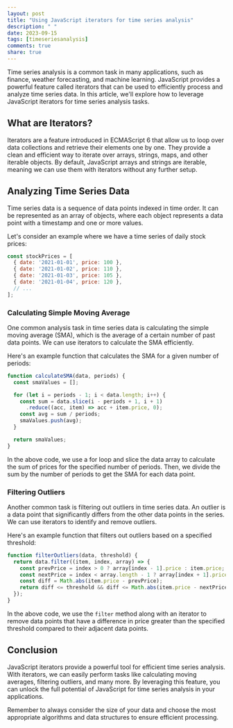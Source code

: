 ```yaml
---
layout: post
title: "Using JavaScript iterators for time series analysis"
description: " "
date: 2023-09-15
tags: [timeseriesanalysis]
comments: true
share: true
---
```


<!-- #javascript #timeseriesanalysis -->

Time series analysis is a common task in many applications, such as finance, weather forecasting, and machine learning. JavaScript provides a powerful feature called iterators that can be used to efficiently process and analyze time series data. In this article, we'll explore how to leverage JavaScript iterators for time series analysis tasks.

## What are Iterators?

Iterators are a feature introduced in ECMAScript 6 that allow us to loop over data collections and retrieve their elements one by one. They provide a clean and efficient way to iterate over arrays, strings, maps, and other iterable objects. By default, JavaScript arrays and strings are iterable, meaning we can use them with iterators without any further setup.

## Analyzing Time Series Data

Time series data is a sequence of data points indexed in time order. It can be represented as an array of objects, where each object represents a data point with a timestamp and one or more values.

Let's consider an example where we have a time series of daily stock prices:

```javascript
const stockPrices = [
  { date: '2021-01-01', price: 100 },
  { date: '2021-01-02', price: 110 },
  { date: '2021-01-03', price: 105 },
  { date: '2021-01-04', price: 120 },
  // ...
];
```

### Calculating Simple Moving Average

One common analysis task in time series data is calculating the simple moving average (SMA), which is the average of a certain number of past data points. We can use iterators to calculate the SMA efficiently.

Here's an example function that calculates the SMA for a given number of periods:

```javascript
function calculateSMA(data, periods) {
  const smaValues = [];

  for (let i = periods - 1; i < data.length; i++) {
    const sum = data.slice(i - periods + 1, i + 1)
      .reduce((acc, item) => acc + item.price, 0);
    const avg = sum / periods;
    smaValues.push(avg);
  }

  return smaValues;
}
```

In the above code, we use a for loop and slice the data array to calculate the sum of prices for the specified number of periods. Then, we divide the sum by the number of periods to get the SMA for each data point.

### Filtering Outliers

Another common task is filtering out outliers in time series data. An outlier is a data point that significantly differs from the other data points in the series. We can use iterators to identify and remove outliers.

Here's an example function that filters out outliers based on a specified threshold:

```javascript
function filterOutliers(data, threshold) {
  return data.filter((item, index, array) => {
    const prevPrice = index > 0 ? array[index - 1].price : item.price;
    const nextPrice = index < array.length - 1 ? array[index + 1].price : item.price;
    const diff = Math.abs(item.price - prevPrice);
    return diff <= threshold && diff <= Math.abs(item.price - nextPrice);
  });
}
```

In the above code, we use the `filter` method along with an iterator to remove data points that have a difference in price greater than the specified threshold compared to their adjacent data points.

## Conclusion

JavaScript iterators provide a powerful tool for efficient time series analysis. With iterators, we can easily perform tasks like calculating moving averages, filtering outliers, and many more. By leveraging this feature, you can unlock the full potential of JavaScript for time series analysis in your applications.

Remember to always consider the size of your data and choose the most appropriate algorithms and data structures to ensure efficient processing.